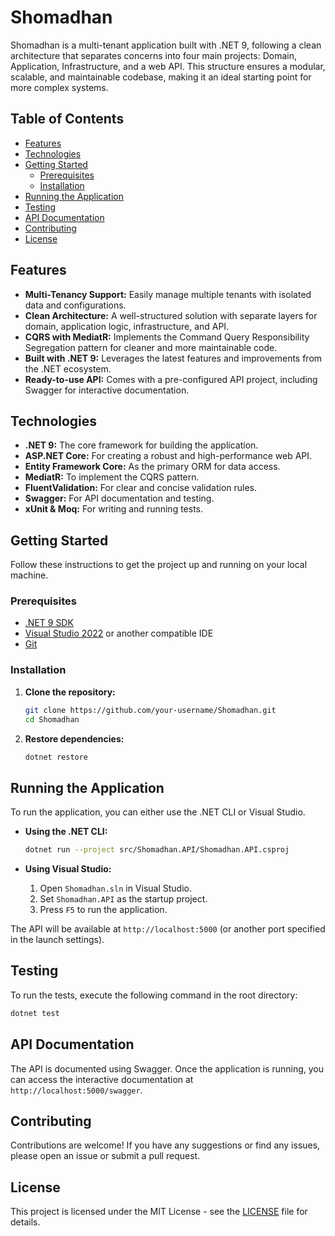 # Shomadhan

Shomadhan is a multi-tenant application built with .NET 9, following a clean architecture that separates concerns into four main projects: Domain, Application, Infrastructure, and a web API. This structure ensures a modular, scalable, and maintainable codebase, making it an ideal starting point for more complex systems.

## Table of Contents

- [Features](#features)
- [Technologies](#technologies)
- [Getting Started](#getting-started)
  - [Prerequisites](#prerequisites)
  - [Installation](#installation)
- [Running the Application](#running-the-application)
- [Testing](#testing)
- [API Documentation](#api-documentation)
- [Contributing](#contributing)
- [License](#license)

## Features

- **Multi-Tenancy Support:** Easily manage multiple tenants with isolated data and configurations.
- **Clean Architecture:** A well-structured solution with separate layers for domain, application logic, infrastructure, and API.
- **CQRS with MediatR:** Implements the Command Query Responsibility Segregation pattern for cleaner and more maintainable code.
- **Built with .NET 9:** Leverages the latest features and improvements from the .NET ecosystem.
- **Ready-to-use API:** Comes with a pre-configured API project, including Swagger for interactive documentation.

## Technologies

- **.NET 9:** The core framework for building the application.
- **ASP.NET Core:** For creating a robust and high-performance web API.
- **Entity Framework Core:** As the primary ORM for data access.
- **MediatR:** To implement the CQRS pattern.
- **FluentValidation:** For clear and concise validation rules.
- **Swagger:** For API documentation and testing.
- **xUnit & Moq:** For writing and running tests.

## Getting Started

Follow these instructions to get the project up and running on your local machine.

### Prerequisites

- [.NET 9 SDK](https://dotnet.microsoft.com/download/dotnet/9.0)
- [Visual Studio 2022](https://visualstudio.microsoft.com/vs/) or another compatible IDE
- [Git](https://git-scm.com/downloads)

### Installation

1. **Clone the repository:**
   ```bash
   git clone https://github.com/your-username/Shomadhan.git
   cd Shomadhan
   ```

2. **Restore dependencies:**
   ```bash
   dotnet restore
   ```

## Running the Application

To run the application, you can either use the .NET CLI or Visual Studio.

- **Using the .NET CLI:**
  ```bash
  dotnet run --project src/Shomadhan.API/Shomadhan.API.csproj
  ```

- **Using Visual Studio:**
  1. Open `Shomadhan.sln` in Visual Studio.
  2. Set `Shomadhan.API` as the startup project.
  3. Press `F5` to run the application.

The API will be available at `http://localhost:5000` (or another port specified in the launch settings).

## Testing

To run the tests, execute the following command in the root directory:

```bash
dotnet test
```

## API Documentation

The API is documented using Swagger. Once the application is running, you can access the interactive documentation at `http://localhost:5000/swagger`.

## Contributing

Contributions are welcome! If you have any suggestions or find any issues, please open an issue or submit a pull request.

## License

This project is licensed under the MIT License - see the [LICENSE](LICENSE) file for details.
